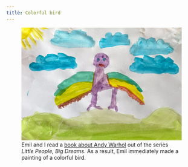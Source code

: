 ```yaml
---
title: Colorful bird
---
```

<figure>
<img src="/img/emil-drawing/IMG_5197.jpg" alt="A watercolor painting of a bird with green-yellow-brown wings in a green landscape with blue clouds and a yellow sun.">
<figcaption>Emil and I read a <a href="https://littlepeoplebigdreams.com/book/andy-warhol/ ">book about Andy Warhol</a> out of the series <em>Little People, Big Dreams</em>. As a result, Emil immediately made a painting of a colorful bird.</figcaption>
</figure>
